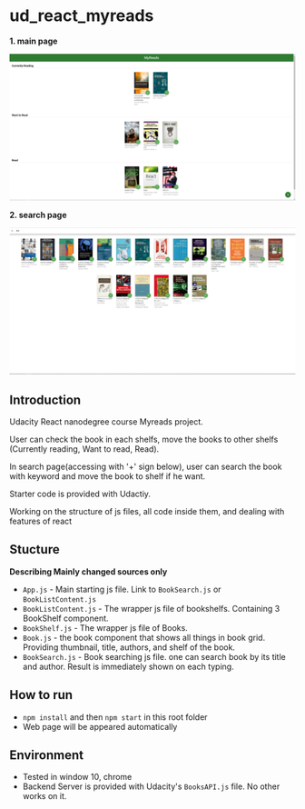 ﻿# ud_react_myreads

**1. main page**

![Alt text](screenshots/myread_1.PNG?raw=true "ud_react_myreads View")

**2. search page**

![Alt text](screenshots/myread_2.PNG?raw=true "ud_react_myreads View")


## Introduction

Udacity React nanodegree course Myreads project.

User can check the book in each shelfs, move the books to other shelfs (Currently reading, Want to read, Read).

In search page(accessing with '+' sign below), user can search the book with keyword and move the book to shelf if he want.

Starter code is provided with Udactiy.

Working on the structure of js files, all code inside them, and dealing with features of react


## Stucture

**Describing Mainly changed sources only**

* `App.js` - Main starting js file. Link to `BookSearch.js` or `BookListContent.js`
* `BookListContent.js` - The wrapper js file of bookshelfs. Containing 3 BookShelf component.
* `BookShelf.js` - The wrapper js file of Books.
* `Book.js` - the book component that shows all things in book grid. Providing thumbnail, title, authors, and shelf of the book.
* `BookSearch.js` - Book searching js file. one can search book by its title and author. Result is immediately shown on each typing.


## How to run
- `npm install` and then `npm start` in this root folder
- Web page will be appeared automatically


## Environment
- Tested in window 10, chrome
- Backend Server is provided with Udacity's `BooksAPI.js` file. No other works on it.